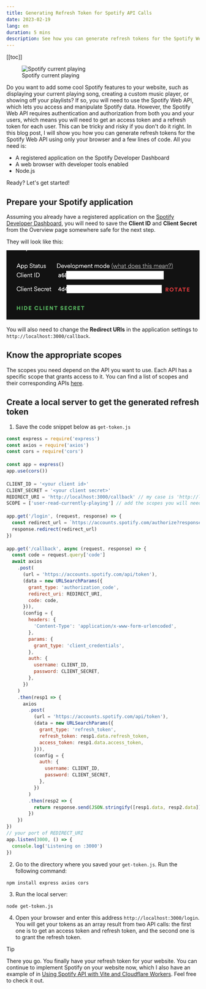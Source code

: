 ```yaml
---
title: Generating Refresh Token for Spotify API Calls
date: 2023-02-19
lang: en
duration: 5 mins
description: See how you can generate refresh tokens for the Spotify Web API using your browser and Node.js. Learn how to use the Spotify Developer Dashboard, scopes, and code snippets to access Spotify data on your website.
---
```


[[toc]]

<figure pt-5>
  <img src="/images/2023/spotify-current-playing.gif" alt="Spotify current playing" shadow rounded-lg lg:scale-80 md:scale-100>
  <figcaption important-mt2 text-center>
    Spotify current playing
  </figcaption>
</figure>

Do you want to add some cool Spotify features to your website, such as displaying your current playing song, creating a custom music player, or showing off your playlists? If so, you will need to use the Spotify Web API, which lets you access and manipulate Spotify data. However, the Spotify Web API requires authentication and authorization from both you and your users, which means you will need to get an access token and a refresh token for each user. This can be tricky and risky if you don't do it right. In this blog post, I will show you how you can generate refresh tokens for the Spotify Web API using only your browser and a few lines of code. All you need is:

- A registered application on the Spotify Developer Dashboard
- A web browser with developer tools enabled
- Node.js

Ready? Let's get started!

## Prepare your Spotify application

Assuming you already have a registered application on the [Spotify Developer Dashboard](https://developer.spotify.com), you will need to save the **Client ID** and **Client Secret** from the Overview page somewhere safe for the next step.

They will look like this:

<img src="/images/2023/client-id-secret.png" alt="Client ID Secret" shadow rounded-lg>

You will also need to change the **Redirect URIs** in the application settings to `http://localhost:3000/callback`.

## Know the appropriate scopes

The scopes you need depend on the API you want to use. Each API has a specific scope that grants access to it. You can find a list of scopes and their corresponding APIs [here](https://developer.spotify.com/documentation/general/guides/authorization/scopes/).

## Create a local server to get the generated refresh token

1. Save the code snippet below as `get-token.js`

```javascript
const express = require('express')
const axios = require('axios')
const cors = require('cors')

const app = express()
app.use(cors())

CLIENT_ID = '<your client id>'
CLIENT_SECRET = '<your client secret>'
REDIRECT_URI = 'http://localhost:3000/callback' // my case is 'http://localhost:3000/callback'
SCOPE = ['user-read-currently-playing'] // add the scopes you will need for your API calls

app.get('/login', (request, response) => {
  const redirect_url = `https://accounts.spotify.com/authorize?response_type=code&client_id=${CLIENT_ID}&scope=${SCOPE}&state=123456&redirect_uri=${REDIRECT_URI}&prompt=consent`
  response.redirect(redirect_url)
})

app.get('/callback', async (request, response) => {
  const code = request.query['code']
  await axios
    .post(
      (url = 'https://accounts.spotify.com/api/token'),
      (data = new URLSearchParams({
        grant_type: 'authorization_code',
        redirect_uri: REDIRECT_URI,
        code: code,
      })),
      (config = {
        headers: {
          'Content-Type': 'application/x-www-form-urlencoded',
        },
        params: {
          grant_type: 'client_credentials',
        },
        auth: {
          username: CLIENT_ID,
          password: CLIENT_SECRET,
        },
      })
    )
    .then(resp1 => {
      axios
        .post(
          (url = 'https://accounts.spotify.com/api/token'),
          (data = new URLSearchParams({
            grant_type: 'refresh_token',
            refresh_token: resp1.data.refresh_token,
            access_token: resp1.data.access_token,
          })),
          (config = {
            auth: {
              username: CLIENT_ID,
              password: CLIENT_SECRET,
            },
          })
        )
        .then(resp2 => {
          return response.send(JSON.stringify([resp1.data, resp2.data]))
        })
    })
})
// your port of REDIRECT_URI
app.listen(3000, () => {
  console.log('Listening on :3000')
})
```

2. Go to the directory where you saved your `get-token.js`. Run the following command:

```shell
npm install express axios cors
```

3. Run the local server:

```shell
node get-token.js
```

4. Open your browser and enter this address `http://localhost:3000/login`. You will get your tokens as an array result from two API calls: the first one is to get an access token and refresh token, and the second one is to grant the refresh token.

> [!TIP]
> There you go. You finally have your refresh token for your website. You can continue to implement Spotify on your website now, which I also have an example of in [Using Spotify API with Vite and Cloudflare Workers](/posts/spotify-api-vite-cloudflare-workers). Feel free to check it out.
